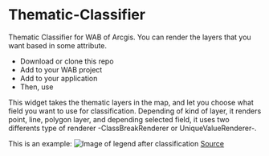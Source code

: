 # Thematic-Classifier
Thematic Classifier for WAB of Arcgis. You can render the layers that you want based in some attribute.

* Download or clone this repo
* Add to your WAB project
* Add to your application
* Then, use

This widget takes the thematic layers in the map, and let you choose what field you want to use for classification. Depending of kind of layer, it renders point, line, polygon layer, and depending selected field, it uses two differents type of renderer -ClassBreakRenderer or UniqueValueRenderer-.

This is an example:
![Image of legend after classification](https://learn.arcgis.com/es/projects/where-does-healthcare-cost-the-most/lessons/GUID-092C31D0-9020-4B94-83C9-081DC7D9E19A-web.png)
[Source](https://learn.arcgis.com/es/projects/where-does-healthcare-cost-the-most/lessons/map-medicare-costs.htm)